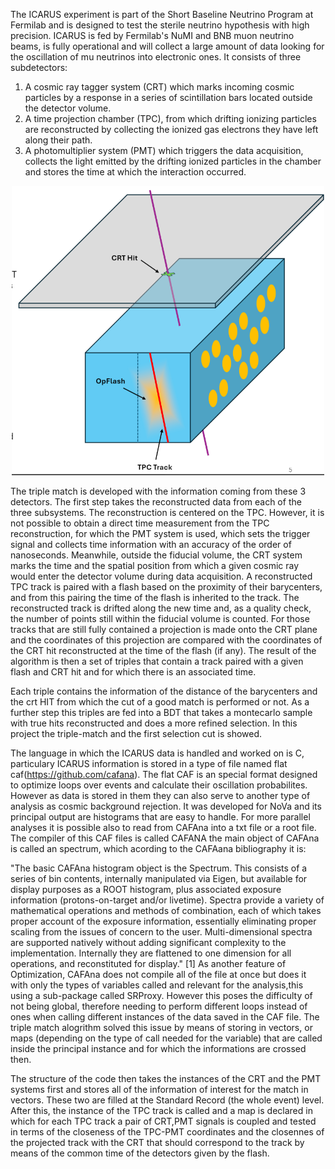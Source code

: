 The ICARUS experiment is part of the Short Baseline Neutrino Program at Fermilab and is designed to test the sterile neutrino hypothesis with high precision. 
ICARUS is fed by Fermilab's NuMI and BNB muon neutrino beams, is fully operational and will collect a large amount of data looking for the oscillation of mu neutrinos into electronic ones.
It consists of three subdetectors:

1.	A cosmic ray tagger system (CRT) which marks incoming cosmic particles by a response in a series of scintillation bars located outside the detector volume.
2.	A time projection chamber (TPC), from which drifting ionizing particles are reconstructed by collecting the ionized gas electrons they have left along their path.
3.	A photomultiplier system (PMT) which triggers the data acquisition, collects the light emitted by the drifting ionized particles in the chamber and stores the time at which the interaction occurred.

<center>
<img src="icarus_scheme.png" width="500" class="center"/>
</center>

The triple match is developed with the information coming from these 3 detectors. The first step takes the reconstructed data from each of the three subsystems. The reconstruction is centered on the TPC. 
However, it is not possible to obtain a direct time measurement from the TPC reconstruction, for which the PMT system is used, which sets the trigger signal and collects time information with an accuracy of the
order of nanoseconds. Meanwhile, outside the fiducial volume, the CRT system marks the time and the spatial position from which a given cosmic ray would enter the detector volume during data acquisition.
A reconstructed TPC track is paired with a flash based on the proximity of their barycenters, and from this pairing the time of the flash is inherited to the track. 
The reconstructed track is drifted along the new time and, as a quality check, the number of points still within the fiducial volume is counted. 
For those tracks that are still fully contained a projection is made onto the CRT plane and the coordinates of this projection are compared with the coordinates of the CRT hit reconstructed at the time of the 
flash (if any). The result of the algorithm is then a set of triples that contain a track paired with a given flash and CRT hit and for which there is an associated time.

Each triple contains the information of the distance of the barycenters and the crt HIT  from which the cut of a good match is performed or not. As a further step this triples are fed into a BDT 
that takes a montecarlo sample with true hits reconstructed and does a more refined selection.
In this project the triple-match and the first selection cut is showed.

The language in which the ICARUS data is handled and worked on is C, particulary ICARUS information is stored in a type of file named flat caf(https://github.com/cafana). The flat CAF is an special format designed to optimize
loops over events and calculate their oscillation probabilites. However as data is stored in them they can also serve to another type of analysis as cosmic background rejection. It was developed for NoVa
and its  principal output are histograms that are easy to handle. For more parallel analyses it is possible also to read from CAFAna into a txt file or a root file. The compiler of this CAF files is called CAFANA
the main object of CAFAna is called an spectrum, which acording to the CAFAana bibliography it is:

"The basic CAFAna histogram object is the Spectrum. This consists of a series of bin contents, internally
manipulated via Eigen, but available for display purposes as a ROOT histogram, plus associated exposure information (protons-on-target and/or livetime). 
Spectra provide a variety of mathematical operations and methods of combination, each of which takes proper account of the exposure information, essentially
eliminating proper scaling from the issues of concern to the user. Multi-dimensional spectra are supported
natively without adding significant complexity to the implementation. Internally they are flattened to one
dimension for all operations, and reconstituted for display." [1]
As another feature of Optimization, CAFAna does not compile all of the file at once but does it with only the types of variables called and relevant for the analysis,this using a  sub-package called SRProxy.
However this poses the difficulty of not being global, therefore needing to perform different loops instead of ones when calling different instances of the data saved in the CAF file. The triple match alogrithm
solved this issue by means of storing in vectors, or maps (depending on the type of call needed for the variable) that are called inside the principal instance and for which the informations are crossed then.

The structure of the code then takes the instances of the CRT and the PMT systems first and stores all of the information of interest for the match in vectors. These two are filled at the Standard Record
(the whole event) level. After this, the instance of the TPC track is called and a map is declared in which for each TPC track a pair of CRT,PMT signals is coupled and tested in terms of the closeness of the
TPC-PMT coordinates and the closennes of the projected track with the CRT that should correspond to the track by means of the common time of the detectors given by the flash.

